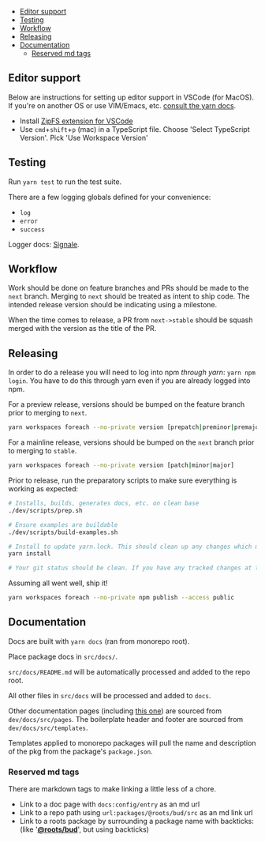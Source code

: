 - [Editor support](#editor-support)
- [Testing](#testing)
- [Workflow](#workflow)
- [Releasing](#releasing)
- [Documentation](#documentation)
  - [Reserved md tags](#reserved-md-tags)

## Editor support

Below are instructions for setting up editor support in VSCode (for MacOS). If you're on another OS or use VIM/Emacs, etc. [consult the yarn docs](https://yarnpkg.com/getting-started/editor-sdks).

- Install [ZipFS extension for VSCode](https://marketplace.visualstudio.com/items?itemName=arcanis.vscode-zipfs)
- Use `cmd`+`shift`+`p` (mac) in a TypeScript file. Choose 'Select TypeScript Version'. Pick 'Use Workspace Version'

## Testing

Run `yarn test` to run the test suite.

There are a few logging globals defined for your convenience:

- `log`
- `error`
- `success`

Logger docs: [Signale](https://github.com/klaussinani/signale).

## Workflow

Work should be done on feature branches and PRs should be made to the `next` branch. Merging to `next` should be treated as intent to ship code. The intended release version should be indicating using a milestone.

When the time comes to release, a PR from `next->stable` should be squash merged with the version as the title of the PR.

## Releasing

In order to do a release you will need to log into npm _through yarn_: `yarn npm login`. You have to do this through yarn even if you are already logged into npm.

For a preview release, versions should be bumped on the feature branch prior to merging to `next`.

```sh
yarn workspaces foreach --no-private version [prepatch|preminor|premajor]
```

For a mainline release, versions should be bumped on the `next` branch prior to merging to `stable`.

```sh
yarn workspaces foreach --no-private version [patch|minor|major]
```

Prior to release, run the preparatory scripts to make sure everything is working as expected:

```sh
# Installs, builds, generates docs, etc. on clean base
./dev/scripts/prep.sh

# Ensure examples are buildable
./dev/scripts/build-examples.sh

# Install to update yarn.lock. This should clean up any changes which may still be present after building the examples.
yarn install

# Your git status should be clean. If you have any tracked changes at this point in time, something is amiss.
```

Assuming all went well, ship it!

```sh
yarn workspaces foreach --no-private npm publish --access public
```

## Documentation

Docs are built with `yarn docs` (ran from monorepo root).

Place package docs in `src/docs/`.

`src/docs/README.md` will be automatically processed and added to the repo root.

All other files in `src/docs` will be processed and added to `docs`.

Other documentation pages (including [this one](https://github.com/roots/bud/tree/stable/dev/docs/src/pages/dev.md)) are sourced from `dev/docs/src/pages`. The boilerplate header and footer are sourced from `dev/docs/src/templates`.

Templates applied to monorepo packages will pull the name and description of the pkg from the package's `package.json`.

### Reserved md tags

There are markdown tags to make linking a little less of a chore.

- Link to a doc page with `docs:config/entry` as an md url
- Link to a repo path using `url:packages/@roots/bud/src` as an md link url
- Link to a roots package by surrounding a package name with backticks: (like '[**@roots/bud**](https://github.com/roots/bud)', but using backticks)
